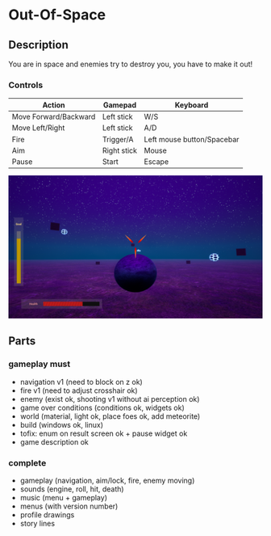 # Out-Of-Space

## Description

You are in space and enemies try to destroy you, you have to make it out!

### Controls

|Action|Gamepad|Keyboard|
|---|---|---|
|Move Forward/Backward|Left stick|W/S|
|Move Left/Right|Left stick|A/D|
|Fire|Trigger/A|Left mouse button/Spacebar|
|Aim|Right stick|Mouse|
|Pause|Start|Escape|

![Screen](Screenshots/Screen_02.PNG)

## Parts

### gameplay must
- navigation v1 (need to block on z ok)
- fire v1 (need to adjust crosshair ok)
- enemy (exist ok, shooting v1 without ai perception ok)
- game over conditions (conditions ok, widgets ok)
- world (material, light ok, place foes ok, add meteorite)
- build (windows ok, linux)
- tofix: enum on result screen ok + pause widget ok
- game description ok

### complete
- gameplay (navigation, aim/lock, fire, enemy moving)
- sounds (engine, roll, hit, death)
- music (menu + gameplay)
- menus (with version number)
- profile drawings
- story lines
